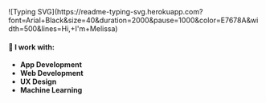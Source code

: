 <div align="left">
![Typing SVG](https://readme-typing-svg.herokuapp.com?font=Arial+Black&size=40&duration=2000&pause=1000&color=E7678A&width=500&lines=Hi,+I'm+Melissa)

#### 🚀 I work with:
- **App Development**
- **Web Development**
- **UX Design**
- **Machine Learning**

</div>
